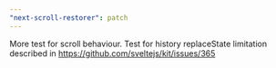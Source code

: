 ```yaml
---
"next-scroll-restorer": patch
---
```


More test for scroll behaviour. Test for history replaceState limitation described in https://github.com/sveltejs/kit/issues/365
